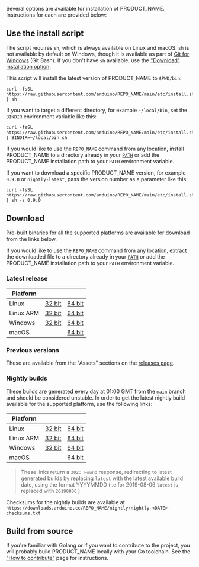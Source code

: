 <!-- Source: https://github.com/arduino/tooling-project-assets/blob/main/other/installation-script/installation.md -->

Several options are available for installation of PRODUCT_NAME. Instructions for each are provided below:

## Use the install script

The script requires `sh`, which is always available on Linux and macOS. `sh` is not available by default on Windows,
though it is available as part of [Git for Windows](https://gitforwindows.org/) (Git Bash). If you don't have `sh`
available, use the ["Download" installation option](#download).

This script will install the latest version of PRODUCT_NAME to `$PWD/bin`:

```
curl -fsSL https://raw.githubusercontent.com/arduino/REPO_NAME/main/etc/install.sh | sh
```

If you want to target a different directory, for example `~/local/bin`, set the `BINDIR` environment variable like this:

```
curl -fsSL https://raw.githubusercontent.com/arduino/REPO_NAME/main/etc/install.sh | BINDIR=~/local/bin sh
```

If you would like to use the `REPO_NAME` command from any location, install PRODUCT_NAME to a directory already in
your [`PATH`](https://wikipedia.org/wiki/PATH%5F%28variable%29) or add the PRODUCT_NAME installation path to your
`PATH` environment variable.

If you want to download a specific PRODUCT_NAME version, for example `0.9.0` or `nightly-latest`, pass the version
number as a parameter like this:

```
curl -fsSL https://raw.githubusercontent.com/arduino/REPO_NAME/main/etc/install.sh | sh -s 0.9.0
```

## Download

Pre-built binaries for all the supported platforms are available for download from the links below.

If you would like to use the `REPO_NAME` command from any location, extract the downloaded file to a directory already
in your [`PATH`](https://wikipedia.org/wiki/PATH%5F%28variable%29) or add the PRODUCT_NAME installation path to your
`PATH` environment variable.

### Latest release

| Platform  |                      |                      |
| --------- | -------------------- | -------------------- |
| Linux     | [32 bit][linux32]    | [64 bit][linux64]    |
| Linux ARM | [32 bit][linuxarm32] | [64 bit][linuxarm64] |
| Windows   | [32 bit][windows32]  | [64 bit][windows64]  |
| macOS     |                      | [64 bit][macos]      |

[linux64]: https://downloads.arduino.cc/REPO_NAME/REPO_NAME_latest_Linux_64bit.tar.gz
[linux32]: https://downloads.arduino.cc/REPO_NAME/REPO_NAME_latest_Linux_32bit.tar.gz
[linuxarm64]: https://downloads.arduino.cc/REPO_NAME/REPO_NAME_latest_Linux_ARM64.tar.gz
[linuxarm32]: https://downloads.arduino.cc/REPO_NAME/REPO_NAME_latest_Linux_ARMv7.tar.gz
[windows64]: https://downloads.arduino.cc/REPO_NAME/REPO_NAME_latest_Windows_64bit.zip
[windows32]: https://downloads.arduino.cc/REPO_NAME/REPO_NAME_latest_Windows_32bit.zip
[macos]: https://downloads.arduino.cc/REPO_NAME/REPO_NAME_latest_macOS_64bit.tar.gz

### Previous versions

These are available from the "Assets" sections on the [releases page](https://github.com/arduino/REPO_NAME/releases).

### Nightly builds

These builds are generated every day at 01:00 GMT from the `main` branch and should be considered unstable. In order to
get the latest nightly build available for the supported platform, use the following links:

| Platform  |                              |                              |
| --------- | ---------------------------- | ---------------------------- |
| Linux     | [32 bit][linux32-nightly]    | [64 bit][linux64-nightly]    |
| Linux ARM | [32 bit][linuxarm32-nightly] | [64 bit][linuxarm64-nightly] |
| Windows   | [32 bit][windows32-nightly]  | [64 bit][windows64-nightly]  |
| macOS     |                              | [64 bit][macos-nightly]      |

[linux64-nightly]: https://downloads.arduino.cc/REPO_NAME/nightly/REPO_NAME_nightly-latest_Linux_64bit.tar.gz
[linux32-nightly]: https://downloads.arduino.cc/REPO_NAME/nightly/REPO_NAME_nightly-latest_Linux_32bit.tar.gz
[linuxarm64-nightly]: https://downloads.arduino.cc/REPO_NAME/nightly/REPO_NAME_nightly-latest_Linux_ARM64.tar.gz
[linuxarm32-nightly]: https://downloads.arduino.cc/REPO_NAME/nightly/REPO_NAME_nightly-latest_Linux_ARMv7.tar.gz
[windows64-nightly]: https://downloads.arduino.cc/REPO_NAME/nightly/REPO_NAME_nightly-latest_Windows_64bit.zip
[windows32-nightly]: https://downloads.arduino.cc/REPO_NAME/nightly/REPO_NAME_nightly-latest_Windows_32bit.zip
[macos-nightly]: https://downloads.arduino.cc/REPO_NAME/nightly/REPO_NAME_nightly-latest_macOS_64bit.tar.gz

> These links return a `302: Found` response, redirecting to latest generated builds by replacing `latest` with the
> latest available build date, using the format YYYYMMDD (i.e for 2019-08-06 `latest` is replaced with `20190806` )

Checksums for the nightly builds are available at
`https://downloads.arduino.cc/REPO_NAME/nightly/nightly-<DATE>-checksums.txt`

## Build from source

If you're familiar with Golang or if you want to contribute to the project, you will probably build PRODUCT_NAME locally
with your Go toolchain. See the ["How to contribute"](CONTRIBUTING.md#building-the-source-code) page for instructions.
